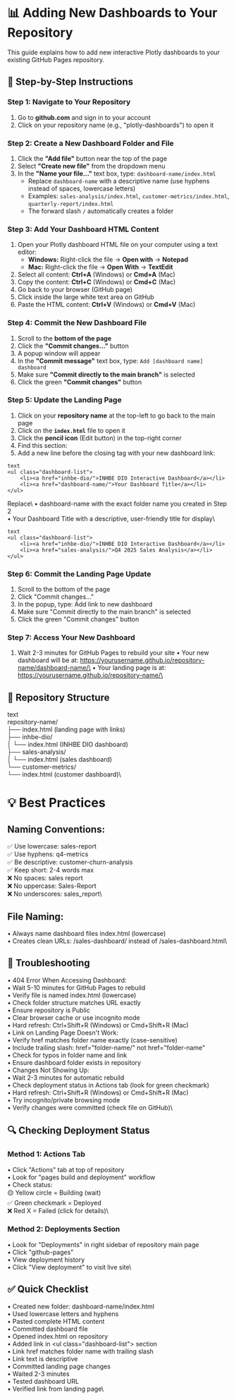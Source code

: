 # 📊 Adding New Dashboards to Your Repository

This guide explains how to add new interactive Plotly dashboards to your existing GitHub Pages repository.

## 🚀 Step-by-Step Instructions

### Step 1: Navigate to Your Repository
1. Go to **github.com** and sign in to your account
2. Click on your repository name (e.g., "plotly-dashboards") to open it

### Step 2: Create a New Dashboard Folder and File
1. Click the **"Add file"** button near the top of the page
2. Select **"Create new file"** from the dropdown menu
3. In the **"Name your file..."** text box, type: `dashboard-name/index.html`
   - Replace `dashboard-name` with a descriptive name (use hyphens instead of spaces, lowercase letters)
   - Examples: `sales-analysis/index.html`, `customer-metrics/index.html`, `quarterly-report/index.html`
   - The forward slash `/` automatically creates a folder

### Step 3: Add Your Dashboard HTML Content
1. Open your Plotly dashboard HTML file on your computer using a text editor:
   - **Windows:** Right-click the file → **Open with** → **Notepad**
   - **Mac:** Right-click the file → **Open With** → **TextEdit**
2. Select all content: **Ctrl+A** (Windows) or **Cmd+A** (Mac)
3. Copy the content: **Ctrl+C** (Windows) or **Cmd+C** (Mac)
4. Go back to your browser (GitHub page)
5. Click inside the large white text area on GitHub
6. Paste the HTML content: **Ctrl+V** (Windows) or **Cmd+V** (Mac)

### Step 4: Commit the New Dashboard File
1. Scroll to the **bottom of the page**
2. Click the **"Commit changes..."** button
3. A popup window will appear
4. In the **"Commit message"** text box, type: `Add [dashboard name] dashboard`
5. Make sure **"Commit directly to the main branch"** is selected
6. Click the green **"Commit changes"** button

### Step 5: Update the Landing Page
1. Click on your **repository name** at the top-left to go back to the main page
2. Click on the **`index.html`** file to open it
3. Click the **pencil icon** (Edit button) in the top-right corner
4. Find this section:
5. Add a new line before the closing </ul> tag with your new dashboard link:

```
text
<ul class="dashboard-list">
    <li><a href="inhbe-dio/">INHBE DIO Interactive Dashboard</a></li>
    <li><a href="dashboard-name/">Your Dashboard Title</a></li>
</ul>
```

Replace\ 
• dashboard-name with the exact folder name you created in Step 2\
• Your Dashboard Title with a descriptive, user-friendly title for display\

```
text
<ul class="dashboard-list">
    <li><a href="inhbe-dio/">INHBE DIO Interactive Dashboard</a></li>
    <li><a href="sales-analysis/">Q4 2025 Sales Analysis</a></li>
</ul>
```

### Step 6: Commit the Landing Page Update
1. Scroll to the bottom of the page
2. Click "Commit changes..."
3. In the popup, type: Add link to new dashboard
4. Make sure "Commit directly to the main branch" is selected
5. Click the green "Commit changes" button

### Step 7: Access Your New Dashboard
1. Wait 2-3 minutes for GitHub Pages to rebuild your site
• Your new dashboard will be at: https://yourusername.github.io/repository-name/dashboard-name/\
• Your landing page is at: https://yourusername.github.io/repository-name/\

## 📁 Repository Structure
text\
repository-name/\
├── index.html                    (landing page with links)\
├── inhbe-dio/\
│   └── index.html               (INHBE DIO dashboard)\
├── sales-analysis/\
│   └── index.html               (sales dashboard)\
└── customer-metrics/\
    └── index.html               (customer dashboard)\


# 💡 Best Practices

## Naming Conventions:
✅ Use lowercase: sales-report\
✅ Use hyphens: q4-metrics\
✅ Be descriptive: customer-churn-analysis\
✅ Keep short: 2-4 words max\
❌ No spaces: sales report\
❌ No uppercase: Sales-Report\
❌ No underscores: sales_report\

## File Naming:
• Always name dashboard files index.html (lowercase)\
• Creates clean URLs: /sales-dashboard/ instead of /sales-dashboard.html\

## 🔧 Troubleshooting
• 404 Error When Accessing Dashboard:\
• Wait 5-10 minutes for GitHub Pages to rebuild\
• Verify file is named index.html (lowercase)\
• Check folder structure matches URL exactly\
• Ensure repository is Public\
• Clear browser cache or use incognito mode\
• Hard refresh: Ctrl+Shift+R (Windows) or Cmd+Shift+R (Mac)\
• Link on Landing Page Doesn't Work:\
• Verify href matches folder name exactly (case-sensitive)\
• Include trailing slash: href="folder-name/" not href="folder-name"\
• Check for typos in folder name and link\
• Ensure dashboard folder exists in repository\
• Changes Not Showing Up:\
• Wait 2-3 minutes for automatic rebuild\
• Check deployment status in Actions tab (look for green checkmark)\
• Hard refresh: Ctrl+Shift+R (Windows) or Cmd+Shift+R (Mac)\
• Try incognito/private browsing mode\
• Verify changes were committed (check file on GitHub)\

## 🔍 Checking Deployment Status
### Method 1: Actions Tab
• Click "Actions" tab at top of repository\
• Look for "pages build and deployment" workflow\
• Check status:\
🟡 Yellow circle = Building (wait)\
✅ Green checkmark = Deployed\
❌ Red X = Failed (click for details)\

### Method 2: Deployments Section
• Look for "Deployments" in right sidebar of repository main page\
• Click "github-pages"\
• View deployment history\
• Click "View deployment" to visit live site\

## ✅ Quick Checklist
• Created new folder: dashboard-name/index.html\
• Used lowercase letters and hyphens\
• Pasted complete HTML content\
• Committed dashboard file\
• Opened index.html on repository\
• Added link in \<ul class="dashboard-list"> section\
• Link href matches folder name with trailing slash\
• Link text is descriptive\
• Committed landing page changes\
• Waited 2-3 minutes\
• Tested dashboard URL\
• Verified link from landing page\
